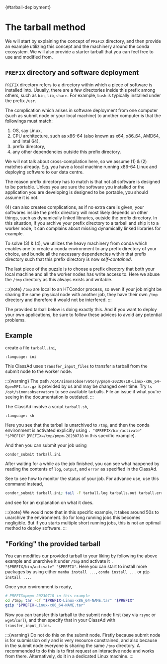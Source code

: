 {#tarball-deployment}
# The tarball method

We will start by explaining the concept of `PREFIX` directory, and then provide an example utilizing this concept and the machinery around the conda ecosystem. We will also provide a starter tarball that you can feel free to use and modified from.

## `PREFIX` directory and software deployment

`PREFIX` directory refers to a directory within which a piece of software is installed into. Usually, there are a few directories inside this prefix among others, such as `bin`, `lib`, `share`. For example, `bash` is typically installed under the prefix `/usr`.

The complication which arises in software deployment from one computer (such as submit node or your local machine) to another computer is that the followings must match:

1. OS, say Linux,
2. CPU architecture, such as x86-64 (also known as x64, x86_64, AMD64, and Intel 64),
3. prefix directory,
4. any other dependencies outside this prefix directory.

We will not talk about cross-compilation here, so we assume (1) & (2) matches already. E.g. you have a local machine running x86-64 Linux and deploying software to our data centre.

The reason prefix directory has to match is that not all software is designed to be portable. Unless you are sure the software you installed or the application you are developing is designed to be portable, you should assume it is not.

(4) can also creates complications, as if no extra care is given, your softwares inside the prefix directory will most likely depends on other things, such as dynamically linked libraries, outside the prefix directory. In this situation, if you archive your prefix directory to a tarball and ship it to a worker node, it can complains about missing dynamically linked libraries for example.

To solve (3) & (4), we utilizes the heavy machinery from conda which enables one to create a conda environment to any prefix directory of your choice, and bundle all the necessary dependencies within that prefix directory such that this prefix directory is now *self-contained*.

The last piece of the puzzle is to choose a prefix directory that both your local machine and all the worker nodes has write access to. Here we abuse the `/tmp` directory as this always exists and writable.

:::{note}
`/tmp` are local to an HTCondor process, so even if your job might be sharing the same physical node with another job, they have their own `/tmp` directory and therefore it would not be interfered.
:::

The provided tarball below is doing exactly this. And if you want to deploy your own applications, be sure to follow these advices to avoid any potential problems.

## Example

create a file `tarball.ini`,

```{literalinclude} 1-tarball/tarball.ini
:language: ini
```

This ClassAd uses `transfer_input_files` to transfer a tarball from the submit node to the worker node.

:::{warning}
The path `/opt/simonsobservatory/pmpm-20230718-Linux-x86_64-OpenMPI.tar.gz` is provided by us and may be changed over time. Try `ls /opt/simonsobservatory` to see available tarballs. File an issue if what you're seeing in the documentation is outdated.
:::

The ClassAd involve a script `tarball.sh`,

```{literalinclude} 1-tarball/tarball.sh
:language: sh
```

Here you see that the tarball is unarchived to `/tmp`, and then the conda environment is activated explicitly using `. "$PREFIX/bin/activate" "$PREFIX"` (`PREFIX=/tmp/pmpm-20230718` in this specific example).

And then you can submit your job using

```sh
condor_submit tarball.ini
```

After waiting for a while as the job finished, you can see what happened by reading the contents of `log`, `output`, and `error` as specified in the ClassAd.

See [](#monitor-your-jobs) to see how to monitor the status of your job. For advance use, use this command instead,

```sh
condor_submit tarball.ini; tail -F tarball.log tarballs.out tarball.err
```

and see [](#tail) for an explanation on what it does.

:::{note}
We would note that in this specific example, it takes around 50s to unarchive the environment. So for long running jobs this becomes negligible. But if you starts multiple short running jobs, this is not an optimal method to deploy software.
:::

## "Forking" the provided tarball

You can modifies our provided tarball to your liking by following the above example and unarchive it under `/tmp` and activate it `. "$PREFIX/bin/activate" "$PREFIX"`. Here you can start to install more packages by using either `mamba install ...`, `conda install ...` or `pip install ...`.

Once your environment is ready,

```sh
# PREFIX=pmpm-20230718 in this example
cd /tmp; tar -cf "$PREFIX-Linux-x86_64-NAME.tar" "$PREFIX"
gzip "$PREFIX-Linux-x86_64-NAME.tar"
```

Now you can transfer this tarball to the submit node first (say via `rsync` or `wget`/`curl`), and then specify that in your ClassAd with `transfer_input_files`.

:::{warning}
Do not do this on the submit node. Firstly because submit node is for submission only and is very resource constrained, and also because in the submit node everyone is sharing the same `/tmp` directory. A recommended to do this is to first request an interactive node and works from there. Alternatively, do it in a dedicated Linux machine.
:::

